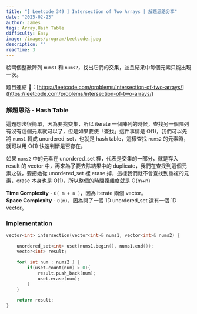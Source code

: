 ```yaml
---
title: "[ Leetcode 349 ] Intersection of Two Arrays | 解題思路分享"
date: "2025-02-23"
author: James
tags: Array,Hash Table
difficulty: Easy
image: /images/program/Leetcode.jpeg
description: ""
readTime: 3
---
```


給兩個整數陣列 `nums1` 和 `nums2`，找出它們的交集，並且結果中每個元素只能出現一次。

題目連結 🔗：[https://leetcode.com/problems/intersection-of-two-arrays/](https://leetcode.com/problems/intersection-of-two-arrays/)

### **解題思路 - Hash Table**

這題想法很簡單，因為要找交集，所以 iterate 一個陣列的時候，查找另一個陣列有沒有這個元素就可以了，但是如果要使「查找」這件事情是 O(1)，我們可以先將 `nums1` 轉成 unordered_set，也就是 hash table，這樣查找 `nums2` 的元素時，就可以用 O(1) 快速判斷是否存在。

如果 `nums2` 中的元素在 unordered_set 裡，代表是交集的一部分，就是存入 result 的 vector 中，再來為了要去除結果中的 duplicate，我們在查找到這個元素之後，要把她從 unordered_set 裡 erase 掉，這樣我們就不會查找到重複的元素，erase 本身也是 O(1)，所以整個的時間複雜度就是 O(m+n)

**Time Complexity** - `O( m + n )`，因為 iterate 兩個 vector。<br>
**Space Complexity** - `O(m)`，因為開了一個 1D unordered_set 還有一個 1D vector。

### **Implementation**

```cpp
vector<int> intersection(vector<int>& nums1, vector<int>& nums2) {

    unordered_set<int> uset(nums1.begin(), nums1.end());
    vector<int> result;

    for( int num : nums2 ) {
        if(uset.count(num) > 0){
            result.push_back(num);
            uset.erase(num);
        }
    }

    return result;
}
```